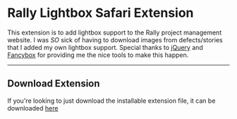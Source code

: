 Rally Lightbox Safari Extension 
================================

This extension is to add lightbox support to the Rally project management website. I was *SO* sick of having to download images from defects/stories that I added my own lightbox support. Special thanks to [jQuery](http://www.jquery.com) and [Fancybox](http://www.fancybox.net) for providing me the nice tools to make this happen.

---------------------------------

Download Extension
------------------

If you're looking to just download the installable extension file, it can be downloaded [here](http://www.foureyes.me/projects/Rally_Lightbox.safariextz.zip)